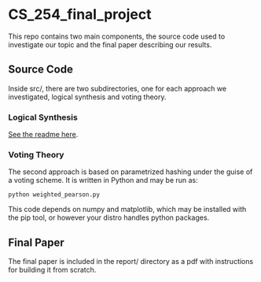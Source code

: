 # CS_254_final_project


This repo contains two main components, the source code used to investigate our
topic and the final paper describing our results.  

## Source Code 

Inside src/, there are two subdirectories, one for each approach we
investigated, logical synthesis and voting theory.  

### Logical Synthesis 

[See the readme here](/src/synthesis/README.md).

### Voting Theory

The second approach is based on parametrized hashing under the guise of a voting
scheme.  It is written in Python and may be run as:

`python weighted_pearson.py`

This code depends on numpy and matplotlib, which may be installed with the pip
tool, or however your distro handles python packages.

## Final Paper

The final paper is included in the report/ directory as a pdf with instructions
for building it from scratch.
